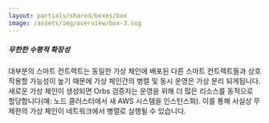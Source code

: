 ```yaml
---
layout: partials/shared/boxes/box
image: /assets/img/overview/box-3.svg
---
```


##### 무한한 수평적 확장성

대부분의 스마트 컨트렉트는 동일한 가상 체인에 배포된 다른 스마트 컨트렉트들과 상호 작용할 가능성이 높기 때문에 가상 체인간의 병렬 및 동시 운영은 가상 분리 되게됩니다. 새로운 가상 체인이 생성되면 Orbs 검증자는 운영을 위해 더 많은 리소스를 동적으로 할당합니다(예: 노드 클러스터에서 새 AWS 시스템을 인스턴스화). 이를 통해 사실상 무제한의 가상 체인이 네트워크에서 병렬로 실행될 수 있습니다.
